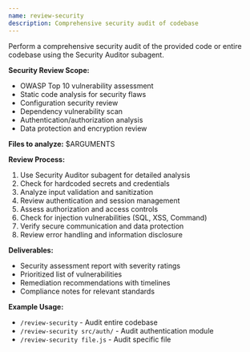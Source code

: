 ```yaml
---
name: review-security
description: Comprehensive security audit of codebase
---
```


Perform a comprehensive security audit of the provided code or entire codebase using the Security Auditor subagent.

**Security Review Scope:**
- OWASP Top 10 vulnerability assessment
- Static code analysis for security flaws
- Configuration security review
- Dependency vulnerability scan
- Authentication/authorization analysis
- Data protection and encryption review

**Files to analyze:** $ARGUMENTS

**Review Process:**
1. Use Security Auditor subagent for detailed analysis
2. Check for hardcoded secrets and credentials
3. Analyze input validation and sanitization
4. Review authentication and session management
5. Assess authorization and access controls
6. Check for injection vulnerabilities (SQL, XSS, Command)
7. Verify secure communication and data protection
8. Review error handling and information disclosure

**Deliverables:**
- Security assessment report with severity ratings
- Prioritized list of vulnerabilities
- Remediation recommendations with timelines
- Compliance notes for relevant standards

**Example Usage:**
- `/review-security` - Audit entire codebase
- `/review-security src/auth/` - Audit authentication module
- `/review-security file.js` - Audit specific file